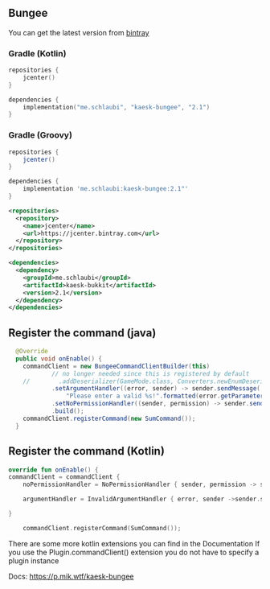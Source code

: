 ## Bungee
You can get the latest version from [bintray](https://bintray.com/drschlaubi/maven/kaesk)
### Gradle (Kotlin)
```kotlin
repositories {
    jcenter()
}

dependencies {
    implementation("me.schlaubi", "kaesk-bungee", "2.1")
}
```

### Gradle (Groovy)
```groovy
repositories {
    jcenter()
}

dependencies {
    implementation 'me.schlaubi:kaesk-bungee:2.1"'
}
```

```xml
<repositories>
  <repository>
    <name>jcenter</name>
    <url>https://jcenter.bintray.com</url>
  </repository>
</repositories>

<dependencies>
  <dependency>
    <groupId>me.schlaubi</groupId>
    <artifactId>kaesk-bukkit</artifactId>
    <version>2.1</version>
  </dependency>
</dependencies>
```


## Register the command (java)
```java
  @Override
  public void onEnable() {
    commandClient = new BungeeCommandClientBuilder(this)
            // no longer needed since this is registered by default
    //        .addDeserializer(GameMode.class, Converters.newEnumDeserializer(GameMode[]::new))
            .setArgumentHandler((error, sender) -> sender.sendMessage(
                "Please enter a valid %s!".formatted(error.getParameterType().getSimpleName())))
            .setNoPermissionHandler((sender, permission) -> sender.sendMessage("You need the permission %s to proceed".formatted(permission)))
            .build();
    commandClient.registerCommand(new SumCommand());
  }
```

## Register the command (Kotlin)
```kotlin
override fun onEnable() {
commandClient = commandClient { 
    noPermissionHandler = NoPermissionHandler { sender, permission -> sender.sendMessage( "You need the $permission permission to execitre that command") }

    argumentHandler = InvalidArgumentHandler { error, sender ->sender.sendMessage("Please enter a valid ${error.parameterType.simpleName}!") }

}

    commandClient.registerCommand(SumCommand());
```

There are some more kotlin extensions you can find in the Documentation
If you use the Plugin.commandClient() extension you do not have to specify a plugin instance

Docs: https://p.mik.wtf/kaesk-bungee